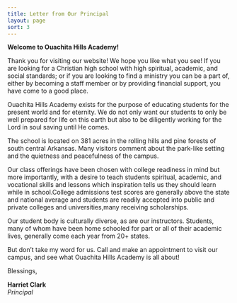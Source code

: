 ```yaml
---
title: Letter from Our Principal
layout: page
sort: 3
---
```

**Welcome to Ouachita Hills Academy!**

Thank you for visiting our website! We hope you like what you see! If you are
looking for a Christian high school with high spiritual, academic, and social
standards; or if you are looking to find a ministry you can be a part of, either by
becoming a staff member or by providing financial support, you have come to a good
place.

Ouachita Hills Academy exists for the purpose of educating students for the present
world and for eternity. We do not only want our students to only be well prepared
for life on this earth but also to be diligently working for the Lord in soul saving until
He comes.

The school is located on 381 acres in the rolling hills and pine forests of south
central Arkansas. Many visitors comment about the park-like setting and the quietness and
peacefulness of the campus.

Our class offerings have been chosen with college readiness in mind but more
importantly, with a desire to teach students spiritual, academic, and vocational skills and
lessons which inspiration tells us they should learn while in school.College admissions test
scores are generally above the state and national average and students are readily accepted
into public and private colleges and universities,many receiving scholarships.

Our student body is culturally diverse, as are our instructors. Students, many of
whom have been home schooled for part or all of their academic lives, generally
come each year from 20+ states.

But don’t take my word for us. Call and make an appointment to visit our campus,
and see what Ouachita Hills Academy is all about!

Blessings,

**Harriet Clark**  
*Principal*

